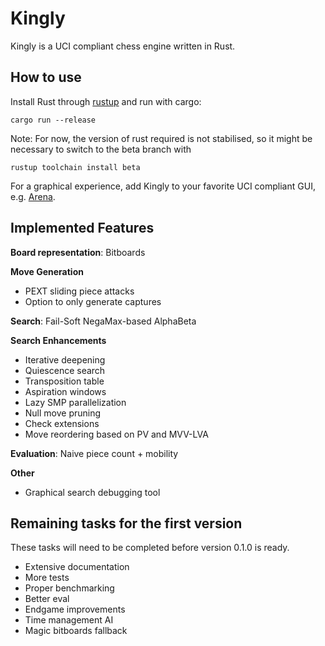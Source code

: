 # Kingly
Kingly is a UCI compliant chess engine written in Rust.

## How to use
Install Rust through [rustup](https://rustup.rs/) and run with cargo:
```
cargo run --release
```
Note: For now, the version of rust required is not stabilised, so it might be necessary to switch to the beta branch with
```
rustup toolchain install beta
```
For a graphical experience, add Kingly to your favorite UCI compliant GUI, e.g. [Arena](http://www.playwitharena.de).

## Implemented Features
**Board representation**: Bitboards

**Move Generation**
- PEXT sliding piece attacks
- Option to only generate captures

**Search**: Fail-Soft NegaMax-based AlphaBeta

**Search Enhancements**
- Iterative deepening
- Quiescence search
- Transposition table
- Aspiration windows
- Lazy SMP parallelization
- Null move pruning
- Check extensions
- Move reordering based on PV and MVV-LVA 

**Evaluation**: Naive piece count + mobility

**Other**
- Graphical search debugging tool

## Remaining tasks for the first version
These tasks will need to be completed before version 0.1.0 is ready.
- Extensive documentation
- More tests
- Proper benchmarking
- Better eval
- Endgame improvements
- Time management AI
- Magic bitboards fallback
